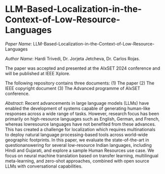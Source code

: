 # LLM-Based-Localization-in-the-Context-of-Low-Resource-Languages
*Paper Name*: LLM-Based-Localization-in-the-Context-of-Low-Resource-Languages

*Author Name*: Hardi Trivedi, Dr. Jorjeta Jetcheva, Dr. Carlos Rojas. 

The paper was accepted and presented at the AIxSET 2024 conference and will be published at IEEE Xplore. 

The following repository contains three documents: 
(1) The paper
(2) The IEEE copyright document 
(3) The Advanced programme of AIxSET conference. 

*Abstract*: Recent advancements in large language models
(LLMs) have enabled the development of systems capable of
generating human-like responses across a wide range of tasks.
However, research focus has been primarily on high-resource
languages such as English, German, and French, whereas lowresource
languages have not benefited from these advances.
This has created a challenge for localization which requires
multinationals to deploy natural language processing-based tools
across world-wide geographic footprints.
In this paper, we evaluate the state-of-the-art in questionanswering
for several low-resource Indian languages, including
Hindi and Gujarati, and explore a sample Human Resources use
case. We focus on neural machine translation based on transfer
learning, multilingual meta-learning, and zero-shot approaches,
combined with open source LLMs with conversational capabilities.
